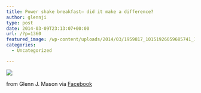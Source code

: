 ```yaml
---
title: Power shake breakfast– did it make a difference?
author: glennji
type: post
date: 2014-03-09T23:13:07+00:00
url: /?p=1360
featured_image: /wp-content/uploads/2014/03/1959817_10151926059685741_1631966041_n.jpg
categories:
  - Uncategorized

---
```

<div>
  <img src='/wp-content/uploads/2014/03/1959817_10151926059685741_1631966041_n.jpg' style='max-width:600px;' /></p> 
  
  <div>
    from Glenn J. Mason via <a href="http://ift.tt/Phu21C">Facebook</a>
  </div>
</div>
